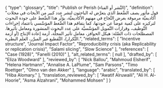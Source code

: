 {
    "type": "glossary",
    "title": "Publish or Perish (النَّشر أو  الفناء)",
    "definition": "قول مأثور يصف الضَّغط الذي يتعرَّض له الباحثون لنشر عدد كبير من الأبحاث في مجلات أكاديميَّة مرموقة بغرض النَّجاح في مهنهم الأكاديميَّة، يؤثِّر هذا الضَّغط على جودة البحوث لتركيزه على كمية عوضاً عن جودتها، كما يتفاقم هذا الضَّغط المؤسَّسي باعتماد إجراءات التَّوظيف، وقرارات التَّمويل المؤسَّسيَّة على عدد البحوث المنشورة ومعامل تأثيرها.  المصطلحات ذات الصِّلة: هيكل الحوافز، معامل تأثير المجلَّة، أزمة إعادة الإنتاج (أو أزمة التِّكرار)، التَّقطيع غير المبرَّر، العلم البطيء.",
    "related_terms": [
        "Incentive structure",
        "Journal Impact Factor",
        "Reproducibility crisis (aka Replicability or replication crisis)",
        "Salami slicing",
        "Slow Science"
    ],
    "references": [
        "Case (1928)",
        "Fanelli (2010)"
    ],
    "alt_related_terms": [
        null
    ],
    "drafted_by": [
        "Eliza Woodward"
    ],
    "reviewed_by": [
        "Nick Ballou",
        "Mahmoud Elsherif",
        "Helena Hartmann",
        "Annalise A. LaPlume",
        "Sam Parsons",
        "Timo Roettger",
        "Olmo van den Akker"
    ],
    "language": "arabic",
    "translated_by": [
        "Hiba Alomary."
    ],
    "translation_reviewed_by": [
        "Awatif Alruwaili",
        "Ali H. Al-Hoorie",
        "Asma Alzahrani",
        "Mohammed Mohsen"
    ]
}